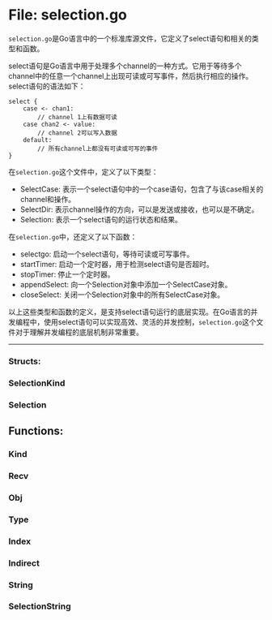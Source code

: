 # File: selection.go

`selection.go`是Go语言中的一个标准库源文件，它定义了select语句和相关的类型和函数。

select语句是Go语言中用于处理多个channel的一种方式。它用于等待多个channel中的任意一个channel上出现可读或可写事件，然后执行相应的操作。select语句的语法如下：

```
select {
    case <- chan1:
        // channel 1上有数据可读
    case chan2 <- value:
        // channel 2可以写入数据
    default:
        // 所有channel上都没有可读或可写的事件
}
```

在`selection.go`这个文件中，定义了以下类型：

- SelectCase: 表示一个select语句中的一个case语句，包含了与该case相关的channel和操作。
- SelectDir: 表示channel操作的方向，可以是发送或接收，也可以是不确定。
- Selection: 表示一个select语句的运行状态和结果。

在`selection.go`中，还定义了以下函数：

- selectgo: 启动一个select语句，等待可读或可写事件。
- startTimer: 启动一个定时器，用于检测select语句是否超时。
- stopTimer: 停止一个定时器。
- appendSelect: 向一个Selection对象中添加一个SelectCase对象。
- closeSelect: 关闭一个Selection对象中的所有SelectCase对象。

以上这些类型和函数的定义，是支持select语句运行的底层实现。在Go语言的并发编程中，使用select语句可以实现高效、灵活的并发控制，`selection.go`这个文件对于理解并发编程的底层机制非常重要。




---

### Structs:

### SelectionKind





### Selection





## Functions:

### Kind





### Recv





### Obj





### Type





### Index





### Indirect





### String





### SelectionString





